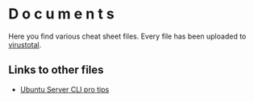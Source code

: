 # D o c u m e n t s

Here you find various cheat sheet files. Every file has been uploaded to [virustotal](https://virustotal.com). 

## Links to other files
- [Ubuntu Server CLI pro tips](https://assets.ubuntu.com/v1/f401c3f4-Ubuntu_Server_CLI_pro_tips_2020-04.pdf)
